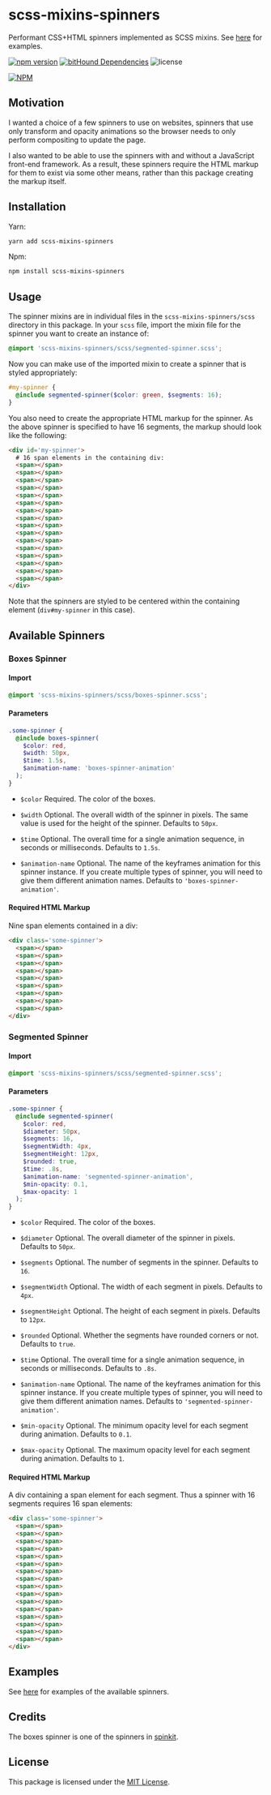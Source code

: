 # scss-mixins-spinners

Performant CSS+HTML spinners implemented as SCSS mixins. See [here](http://www.perspectivespace.com/scss-mixins-spinners/) for examples.

[![npm version](https://badge.fury.io/js/scss-mixins-spinners.svg)](https://badge.fury.io/js/scss-mixins-spinners)
[![bitHound Dependencies](https://www.bithound.io/github/stevejay/scss-mixins-spinners/badges/dependencies.svg)](https://www.bithound.io/github/stevejay/scss-mixins-spinners/master/dependencies/npm)
![license](https://img.shields.io/npm/l/scss-mixins-spinners.svg)

[![NPM](https://nodei.co/npm/scss-mixins-spinners.png)](https://nodei.co/npm/scss-mixins-spinners/)

## Motivation 

I wanted a choice of a few spinners to use on websites, spinners that use
only transform and opacity animations so the browser needs to only perform
compositing to update the page.

I also wanted to be able to use the spinners with and without a JavaScript
front-end framework. As a result, these spinners require the HTML markup
for them to exist via some other means, rather than this package creating
the markup itself.

## Installation

Yarn:

```bash
yarn add scss-mixins-spinners
```

Npm:

```bash
npm install scss-mixins-spinners
```

## Usage

The spinner mixins are in individual files in the 
`scss-mixins-spinners/scss` directory in this package.
In your `scss` file, import the mixin file for the spinner you want to
create an instance of:

```scss
@import 'scss-mixins-spinners/scss/segmented-spinner.scss';
```

Now you can make use of the imported mixin to create a spinner
that is styled appropriately:

```scss
#my-spinner {
  @include segmented-spinner($color: green, $segments: 16);
}
```

You also need to create the appropriate HTML markup for the spinner.
As the above spinner is specified to have 16 segments, the markup
should look like the following:

```html
<div id='my-spinner'>
  # 16 span elements in the containing div:
  <span></span>
  <span></span>
  <span></span>
  <span></span>
  <span></span>
  <span></span>
  <span></span>
  <span></span>
  <span></span>
  <span></span>
  <span></span>
  <span></span>
  <span></span>
  <span></span>
  <span></span>
  <span></span>
</div>
```

Note that the spinners are styled to be centered within the containing element
(`div#my-spinner` in this case).

## Available Spinners

### Boxes Spinner

#### Import

```scss
@import 'scss-mixins-spinners/scss/boxes-spinner.scss';
```

#### Parameters

```scss
.some-spinner {
  @include boxes-spinner(
    $color: red,
    $width: 50px,
    $time: 1.5s,
    $animation-name: 'boxes-spinner-animation'
  );
}
```

- `$color` Required. The color of the boxes.

- `$width` Optional. The overall width of the spinner in pixels. The same value is used for the height of the spinner. Defaults to `50px`.

- `$time` Optional. The overall time for a single animation sequence, in seconds or milliseconds. Defaults to `1.5s`.

- `$animation-name` Optional. The name of the keyframes animation for this spinner instance. If you create multiple types of spinner, you will need to give them different animation names. Defaults to `'boxes-spinner-animation'`.

#### Required HTML Markup

Nine span elements contained in a div:

```html
<div class='some-spinner'>
  <span></span>
  <span></span>
  <span></span>
  <span></span>
  <span></span>
  <span></span>
  <span></span>
  <span></span>
  <span></span>
</div>
```

### Segmented Spinner

#### Import 

```scss
@import 'scss-mixins-spinners/scss/segmented-spinner.scss';
```

#### Parameters

```scss
.some-spinner {
  @include segmented-spinner(
    $color: red,
    $diameter: 50px,
    $segments: 16,
    $segmentWidth: 4px,
    $segmentHeight: 12px,
    $rounded: true,
    $time: .8s,
    $animation-name: 'segmented-spinner-animation',
    $min-opacity: 0.1,
    $max-opacity: 1
  );
}
```

- `$color` Required. The color of the boxes.

- `$diameter` Optional. The overall diameter of the spinner in pixels. Defaults to `50px`.

- `$segments` Optional. The number of segments in the spinner. Defaults to `16`.

- `$segmentWidth` Optional. The width of each segment in pixels. Defaults to `4px`.

- `$segmentHeight` Optional. The height of each segment in pixels. Defaults to `12px`.

- `$rounded` Optional. Whether the segments have rounded corners or not. Defaults to `true`.

- `$time` Optional. The overall time for a single animation sequence, in seconds or milliseconds. Defaults to `.8s`.

- `$animation-name` Optional. The name of the keyframes animation for this spinner instance. If you create multiple types of spinner, you will need to give them different animation names. Defaults to `'segmented-spinner-animation'`.

- `$min-opacity` Optional. The minimum opacity level for each segment during animation. Defaults to `0.1`.

- `$max-opacity` Optional. The maximum opacity level for each segment during animation. Defaults to `1`.

#### Required HTML Markup

A div containing a span element for each segment. Thus a spinner with 16 segments requires 16 span elements:

```html
<div class='some-spinner'>
  <span></span>
  <span></span>
  <span></span>
  <span></span>
  <span></span>
  <span></span>
  <span></span>
  <span></span>
  <span></span>
  <span></span>
  <span></span>
  <span></span>
  <span></span>
  <span></span>
  <span></span>
  <span></span>
</div>
```

## Examples

See [here](http://www.perspectivespace.com/scss-mixins-spinners/) for
examples of the available spinners.

## Credits

The boxes spinner is one of the spinners in [spinkit](http://tobiasahlin.com/spinkit/).

## License

This package is licensed under the [MIT License](./LICENSE).